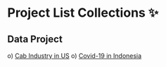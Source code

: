 # Project List Collections ✨

## Data Project

o) [Cab Industry in US](https://github.com/Pra5etya/data_project_cab_industry_in_us.git)
o) [Covid-19 in Indonesia](https://github.com/Pra5etya/data_project_covid-19_in_indonesia.git)

